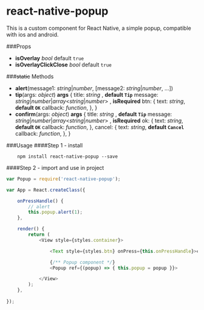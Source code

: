 # react-native-popup

This is a custom component for React Native, a simple popup, compatible with ios and android.

###Props
- <b>isOverlay</b>   *bool* 
	default `true`
- <b>isOverlayClickClose</b>   *bool*
	default `true`

###~~static~~ Methods
- <b>alert</b>(message1: *string*|*number*, [message2: *string*|*number*, ...])
- <b>tip</b>(args: *object*)
	<b>args</b>
		{
			title: *string* ,   <b>default `Tip`</b>
			message: *string*|*number*|*array*<*string*|*number*> ,   <b>isRequired</b>
			btn: {
				text: *string*,   <b>default `OK`</b>
				callback: *function*,
			},
		}
- <b>confirm</b>(args: *object*)
	<b>args</b>
		{
			title: *string* ,   <b>default `Tip`</b>
			message: *string*|*number*|*array*<*string*|*number*> ,   <b>isRequired</b>
			ok: {
				text: *string*,   <b>default `OK`</b>
				callback: *function*,
			},
			cancel: {
				text: *string*,   <b>default `Cancel`</b>
				callback: *function*,
			},
		}

###Usage
####Step 1 - install

```
	npm install react-native-popup --save
```

####Step 2 - import and use in project

```javascript
var Popup = require('react-native-popup');

var App = React.createClass({

	onPressHandle() {
		// alert
		this.popup.alert(1);
	},

	render() {
		return (
			<View style={styles.container}>

				<Text style={styles.btn} onPress={this.onPressHandle}>click me !</Text>

				{/** Popup component */}
				<Popup ref={(popup) => { this.popup = popup }}>

			</View>
		);
	},
	
});
```